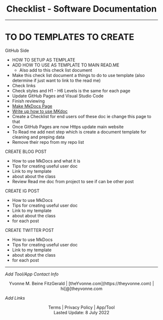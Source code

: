 <h1 align="center">Checklist - Software Documentation </h1>

---
# TO DO TEMPLATES TO CREATE

GitHub Side  
- HOW TO SETUP AS TEMPLATE    
- ADD HOW TO USE AS TEMPLATE TO MAIN READ.ME  
  - Also add to this check list document
- Make this check list document a things to do to use template (also determine if just want to link to the read me)
- Check links
- Check styles and H1 - H6 Levels is the same for each page
- Update GitHub Pages and Visual Studio Code
- Finish reviewing  
- [Make MkDocs Page](https://medium.com/omics-diary/how-to-create-a-documentation-website-with-mkdocs-bb2b73d4dde7)  
- [Write up how to use MKdoc]( https://medium.com/omics-diary/how-to-create-a-documentation-website-with-mkdocs-bb2b73d4dde7)  
- Create a Checklist for end users oof these doc ie change this page to that
- Once GitHub Pages are now Https update main website
- To Read me add next step which is create a document template for cleaning and preping data
- Remove their repo from my repo list

 
CREATE BLOG POST     
   - How to use MkDocs  and what it is
   - Tips for creating useful user doc  
   - Link to my template  
   - about about the class  
   - Review Read me doc from project to see if can be other post


CREATE IG POST    
   - How to use MkDocs  
   - Tips for creating useful user doc  
   - Link to my template  
   - about about the class  
   - for each post



CREATE TWITTER POST    
   - How to use MkDocs  
   - Tips for creating useful user doc  
   - Link to my template  
   - about about the class  
   - for each post


---
_Add Tool/App Contact Info_
<center>Yvonne M. Beine FitzGerald | [theYvonne.com](https://theyvonne.com) | hi[@]theyvonne.com </center>  

_Add Links_

<center>Terms | Privacy Policy | App/Tool </center>

<center>Lasted Update: 8 July 2022 </center>


